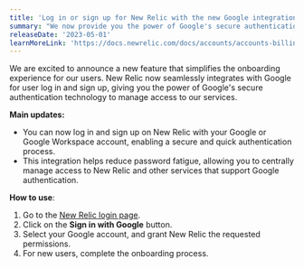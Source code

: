 ```yaml
---
title: 'Log in or sign up for New Relic with the new Google integration'
summary: "We now provide you the power of Google's secure authentication technology to manage access to New Relic services."
releaseDate: '2023-05-01'
learnMoreLink: 'https://docs.newrelic.com/docs/accounts/accounts-billing/account-setup/login-options'
---
```


We are excited to announce a new feature that simplifies the onboarding experience for our users. New Relic now seamlessly integrates with Google for user log in and sign up, giving you the power of Google's secure authentication technology to manage access to our services.

**Main updates:**

* You can now log in and sign up on New Relic with your Google or Google Workspace account, enabling a secure and quick authentication process.
* This integration helps reduce password fatigue, allowing you to centrally manage access to New Relic and other services that support Google authentication.

**How to use**:

1. Go to the [New Relic login page](https://login.newrelic.com/login).
2. Click on the **Sign in with Google** button.
3. Select your Google account, and grant New Relic the requested permissions.
4. For new users, complete the onboarding process.
